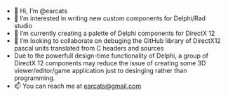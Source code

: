 - 👋 Hi, I’m @earcats
- 👀 I’m interested in writing new custom components for Delphi/Rad studio
- 🌱 I’m currently creating a palette of Delphi components for DirectX 12
- 💞️ I’m looking to collaborate on debuging the GitHub library of DirectX12 pascal units translated from C headers and sources
- Due to the powerfull design-time functionality of Delphi, a group of DirectX 12 components may reduce the issue of creating some 3D viewer/editor/game application just to desinging rather than programming.
- 📫 You can reach me at earcats@gmail.com
